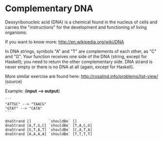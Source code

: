 # Complementary DNA
Deoxyribonucleic acid (DNA) is a chemical found in the nucleus of cells and carries the "instructions" for the development and functioning of living organisms.

If you want to know more: http://en.wikipedia.org/wiki/DNA

In DNA strings, symbols "A" and "T" are complements of each other, as "C" and "G". 
Your function receives one side of the DNA (string, except for Haskell); you need to return the other complementary side. DNA strand is never empty or there is no DNA at all (again, except for Haskell).

More similar exercise are found here: http://rosalind.info/problems/list-view/ (source)

Example: (**input --> output**)
~~~if-not:haskell
```
"ATTGC" --> "TAACG"
"GTAT" --> "CATA"
```
~~~
```if:haskell
dnaStrand []        `shouldBe` []
dnaStrand [A,T,G,C] `shouldBe` [T,A,C,G]
dnaStrand [G,T,A,T] `shouldBe` [C,A,T,A]
dnaStrand [A,A,A,A] `shouldBe` [T,T,T,T]
```
